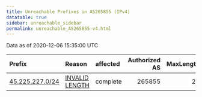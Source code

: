 ```yaml
---
title: Unreachable Prefixes in AS265855 (IPv4)
datatable: true
sidebar: unreachable_sidebar
permalink: unreachable_AS265855-v4.html
---
```


Data as of 2020-12-06 15:35:00 UTC


<div class="datatable-begin"></div>

| Prefix                                                   | Reason                                                                                                     | affected   |   Authorized AS |   MaxLength | Anchor                                         |   unreachable /24s |
|:---------------------------------------------------------|:-----------------------------------------------------------------------------------------------------------|:-----------|----------------:|------------:|:-----------------------------------------------|-------------------:|
| [45.225.227.0/24](https://stat.ripe.net/45.225.227.0/24) | [INVALID LENGTH](https://rpki-validator.ripe.net/announcement-preview?asn=AS265855&prefix=45.225.227.0/24) | complete   |          265855 |          22 | [LACNIC](unreachable_LACNIC_RPKI_Root-v4.html) |                  1 |

<div class="datatable-end"></div>